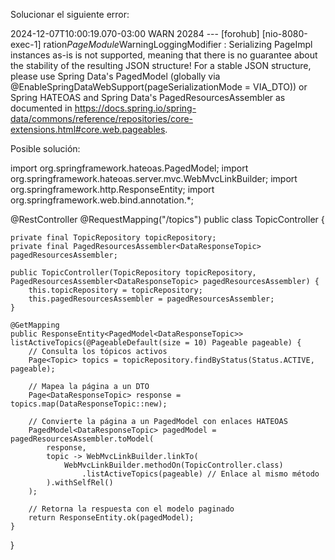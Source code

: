 Solucionar el siguiente error:

2024-12-07T10:00:19.070-03:00  WARN 20284 --- [forohub] [nio-8080-exec-1] 
ration$PageModule$WarningLoggingModifier : Serializing PageImpl instances as-is is not supported, 
meaning that there is no guarantee about the stability of the resulting JSON structure!
For a stable JSON structure, please use Spring Data's PagedModel (globally via
@EnableSpringDataWebSupport(pageSerializationMode = VIA_DTO))
or Spring HATEOAS and Spring Data's PagedResourcesAssembler as documented in
https://docs.spring.io/spring-data/commons/reference/repositories/core-extensions.html#core.web.pageables.

Posible solución:

import org.springframework.hateoas.PagedModel;
import org.springframework.hateoas.server.mvc.WebMvcLinkBuilder;
import org.springframework.http.ResponseEntity;
import org.springframework.web.bind.annotation.*;

@RestController
@RequestMapping("/topics")
public class TopicController {

    private final TopicRepository topicRepository;
    private final PagedResourcesAssembler<DataResponseTopic> pagedResourcesAssembler;

    public TopicController(TopicRepository topicRepository, PagedResourcesAssembler<DataResponseTopic> pagedResourcesAssembler) {
        this.topicRepository = topicRepository;
        this.pagedResourcesAssembler = pagedResourcesAssembler;
    }

    @GetMapping
    public ResponseEntity<PagedModel<DataResponseTopic>> listActiveTopics(@PageableDefault(size = 10) Pageable pageable) {
        // Consulta los tópicos activos
        Page<Topic> topics = topicRepository.findByStatus(Status.ACTIVE, pageable);

        // Mapea la página a un DTO
        Page<DataResponseTopic> response = topics.map(DataResponseTopic::new);

        // Convierte la página a un PagedModel con enlaces HATEOAS
        PagedModel<DataResponseTopic> pagedModel = pagedResourcesAssembler.toModel(
            response,
            topic -> WebMvcLinkBuilder.linkTo(
                WebMvcLinkBuilder.methodOn(TopicController.class)
                    .listActiveTopics(pageable) // Enlace al mismo método
            ).withSelfRel()
        );

        // Retorna la respuesta con el modelo paginado
        return ResponseEntity.ok(pagedModel);
    }
}
